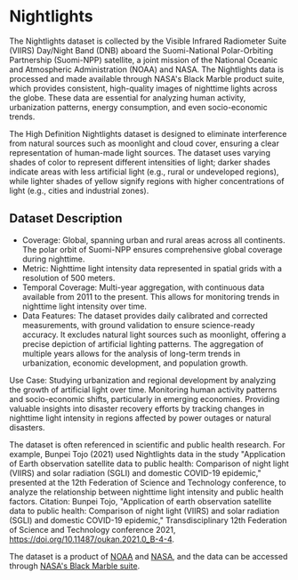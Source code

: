 # Nightlights 
The Nightlights dataset is collected by the Visible Infrared Radiometer Suite (VIIRS) Day/Night Band (DNB) aboard the Suomi-National Polar-Orbiting Partnership (Suomi-NPP) satellite, a joint mission of the National Oceanic and Atmospheric Administration (NOAA) and NASA. The Nightlights data is processed and made available through NASA's Black Marble product suite, which provides consistent, high-quality images of nighttime lights across the globe. These data are essential for analyzing human activity, urbanization patterns, energy consumption, and even socio-economic trends.

The High Definition Nightlights dataset is designed to eliminate interference from natural sources such as moonlight and cloud cover, ensuring a clear representation of human-made light sources. The dataset uses varying shades of color to represent different intensities of light; darker shades indicate areas with less artificial light (e.g., rural or undeveloped regions), while lighter shades of yellow signify regions with higher concentrations of light (e.g., cities and industrial zones).

## Dataset Description
- Coverage: Global, spanning urban and rural areas across all continents. The polar orbit of Suomi-NPP ensures comprehensive global coverage during nighttime.
- Metric: Nighttime light intensity data represented in spatial grids with a resolution of 500 meters.
- Temporal Coverage: Multi-year aggregation, with continuous data available from 2011 to the present. This allows for monitoring trends in nighttime light intensity over time.
- Data Features: The dataset provides daily calibrated and corrected measurements, with ground validation to ensure science-ready accuracy. It excludes natural light sources such as moonlight, offering a precise depiction of artificial lighting patterns. The aggregation of multiple years allows for the analysis of long-term trends in urbanization, economic development, and population growth.

Use Case:
Studying urbanization and regional development by analyzing the growth of artificial light over time.
Monitoring human activity patterns and socio-economic shifts, particularly in emerging economies.
Providing valuable insights into disaster recovery efforts by tracking changes in nighttime light intensity in regions affected by power outages or natural disasters.

The dataset is often referenced in scientific and public health research. For example, Bunpei Tojo (2021) used Nightlights data in the study "Application of Earth observation satellite data to public health: Comparison of night light (VIIRS) and solar radiation (SGLI) and domestic COVID-19 epidemic," presented at the 12th Federation of Science and Technology conference, to analyze the relationship between nighttime light intensity and public health factors. 
Citation: Bunpei Tojo, "Application of earth observation satellite data to public health: Comparison of night light (VIIRS) and solar radiation (SGLI) and domestic COVID-19 epidemic," Transdisciplinary 12th Federation of Science and Technology conference 2021, https://doi.org/10.11487/oukan.2021.0_B-4-4.

The dataset is a product of [NOAA](https://www.noaa.gov/) and [NASA](https://www.jpl.nasa.gov/), and the data can be accessed through [NASA's Black Marble suite](https://blackmarble.gsfc.nasa.gov/).
